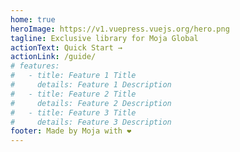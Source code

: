```yaml
---
home: true
heroImage: https://v1.vuepress.vuejs.org/hero.png
tagline: Exclusive library for Moja Global
actionText: Quick Start →
actionLink: /guide/
# features:
#   - title: Feature 1 Title
#     details: Feature 1 Description
#   - title: Feature 2 Title
#     details: Feature 2 Description
#   - title: Feature 3 Title
#     details: Feature 3 Description
footer: Made by Moja with ❤️
---
```

